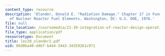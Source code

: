 ```yaml
---
content_type: resource
description: 'Olander, Donald E. "Radiation Damage." Chapter 17 in Fundamental Aspects
  of Nuclear Reactor Fuel Elements. Washington, DC: U.S. DOE, 1976.'
file: null
file_location: /coursemedia/22-39-integration-of-reactor-design-operations-and-safety-fall-2006/86d0ba40d4bfb444344334359261c971_lec20_olander2.pdf
file_type: application/pdf
resourcetype: Document
title: lec20_olander2.pdf
uid: 86d0ba40-d4bf-b444-3443-34359261c971
---
```

